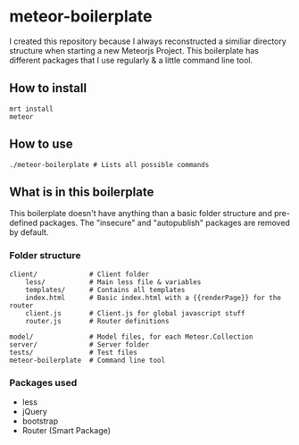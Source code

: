# meteor-boilerplate

I created this repository because I always reconstructed a similiar directory structure when starting a new Meteorjs Project. This boilerplate has different packages that I use regularly & a little command line tool.

## How to install
```
mrt install
meteor
```

## How to use
```
./meteor-boilerplate # Lists all possible commands 
```

## What is in this boilerplate

This boilerplate doesn't have anything than a basic folder structure and pre-defined packages. The "insecure" and "autopublish" packages are removed by default.

### Folder structure

```
client/ 			# Client folder
	less/			# Main less file & variables
	templates/		# Contains all templates
	index.html		# Basic index.html with a {{renderPage}} for the router
	client.js		# Client.js for global javascript stuff
	router.js		# Router definitions

model/  			# Model files, for each Meteor.Collection
server/				# Server folder
tests/				# Test files
meteor-boilerplate  # Command line tool
```

### Packages used
* less
* jQuery
* bootstrap
* Router (Smart Package)